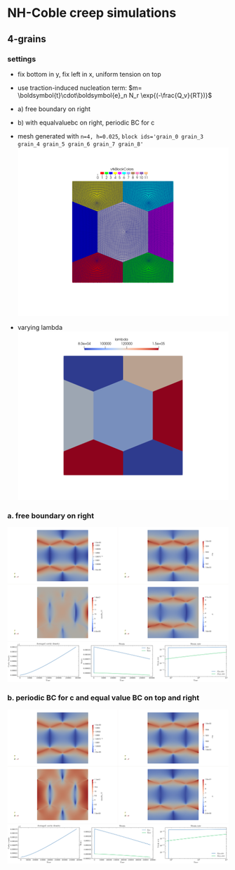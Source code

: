
# NH-Coble creep simulations

## 4-grains

### settings

* fix bottom in y, fix left in x, uniform tension on top
* use traction-induced nucleation term: $m= \boldsymbol{t}\cdot\boldsymbol{e}_n N_r \exp{(-\frac{Q_v}{RT})}$
* a) free boundary on right
* b) with equalvaluebc on right, periodic BC for c
* mesh generated with `n=4, h=0.025`, `block ids='grain_0 grain_3 grain_4 grain_5 grain_6 grain_7 grain_8'`
  ![block](./post/4grains_block.png)

* varying lambda
  ![lambda](./post/4grains_lambda.png)

### a. free boundary on right

![post](./post/4grains_free.png)
![post](./post/4grains_free_bc.png)


### b. periodic BC for c and equal value BC on top and right

![post](./post/4grains_periodic.png)
![post](./post/4grains_periodic_bc.png)